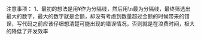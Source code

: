 注意事项：
  1、最初的想法是用¥作为分隔线，然后用\n最为分隔线，最终筛选出最大的数字，最大的数字就是金额，却没有考虑到数量超过金额的时候带来的错误，写代码之前应该仔细想清楚可能出现的错误情况，否则就是在浪费时间，极大的降低了开发效率
